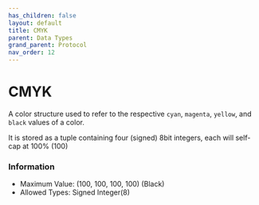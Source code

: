 ```yaml
---
has_children: false
layout: default
title: CMYK
parent: Data Types
grand_parent: Protocol
nav_order: 12
---
```


# CMYK
A color structure used to refer to the respective `cyan`, `magenta`, `yellow`, and `black` values of a color.

It is stored as a tuple containing four (signed) 8bit integers, each will self-cap at 100% (100)

### Information

- Maximum Value: (100, 100, 100, 100) (Black)
- Allowed Types: Signed Integer(8)